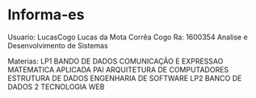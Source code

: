 # Informa-es

Usuario: LucasCogo
Lucas da Mota Corrêa Cogo
Ra: 1600354
Analise e Desenvolvimento de Sistemas

Materias:
LP1
BANDO DE DADOS
COMUNICAÇÃO E EXPRESSAO
MATEMATICA APLICADA
PAI
ARQUITETURA DE COMPUTADORES
ESTRUTURA DE DADOS
ENGENHARIA DE SOFTWARE
LP2
BANCO DE DADOS 2
TECNOLOGIA WEB
